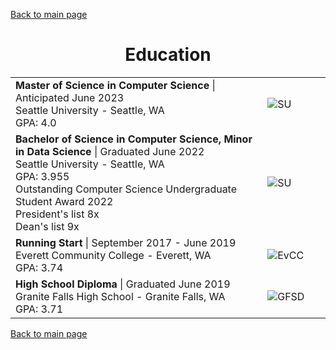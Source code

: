 [Back to main page](./../README.md)

<h1 align="center">Education</h1>
<table>
  <tr>
    <td width="80%">
      <b>Master of Science in Computer Science</b> | Anticipated June 2023<br />
      Seattle University - Seattle, WA<br />
      GPA: 4.0
    </td>
    <td><image alt="SU" src="https://user-images.githubusercontent.com/77815463/150693411-28d04330-c00d-46a1-a18a-3bc3b96acb0a.jpg" /></td>
  </tr>
  <tr>
    <td>
      <b>Bachelor of Science in Computer Science, Minor in Data Science</b> | Graduated June 2022<br />
      Seattle University - Seattle, WA<br />
      GPA: 3.955<br />
      Outstanding Computer Science Undergraduate Student Award 2022<br />
      President's list 8x<br />
      Dean's list 9x
    </td>
    <td><image alt="SU" src="https://user-images.githubusercontent.com/77815463/150693411-28d04330-c00d-46a1-a18a-3bc3b96acb0a.jpg" /></td>
  </tr>
  <tr>
    <td>
      <b>Running Start</b> | September 2017 - June 2019<br />
      Everett Community College - Everett, WA<br />
      GPA: 3.74
    </td>
    <td><image alt="EvCC" src="https://user-images.githubusercontent.com/77815463/150693557-9fd0aaa3-ecdd-4040-ac98-418dba894e00.jpg" /></td>
  </tr>
  <tr>
    <td>
      <b>High School Diploma</b> | Graduated June 2019<br />
      Granite Falls High School - Granite Falls, WA<br />
      GPA: 3.71
    </td>
    <td><image alt="GFSD" src="https://user-images.githubusercontent.com/77815463/150693703-ba94911e-74d7-43a4-98ad-3c4ade5d6f4d.jpg" /></td>
  </tr>
</table>

[Back to main page](./../README.md)
